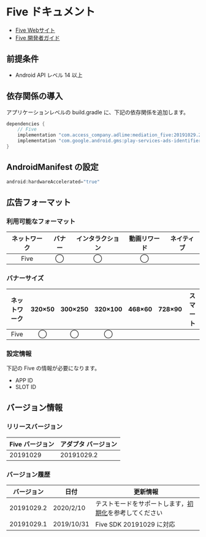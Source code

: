 # Five ドキュメント

- [Five Webサイト](https://www.five-corp.com/)
- [Five 開発者ガイド](https://partner.fivecdm.com/help/integration)

## 前提条件
- Android API レベル 14 以上

## 依存関係の導入
アプリケーションレベルの build.gradle に、下記の依存関係を追加します。

```java
dependencies {
    // Five
    implementation "com.access_company.adlime:mediation_five:20191029.2"
    implementation "com.google.android.gms:play-services-ads-identifier:16.0.0"
}
```

## AndroidManifest の設定
```java
android:hardwareAccelerated="true"
```

## 広告フォーマット

### 利用可能なフォーマット

|ネットワーク|バナー|インタラクション|動画リワード|ネイティブ|
|:------: |:---:|:----------:|:------:|:----:|
| Five    | ◯   | ◯          | ◯      |      |

### バナーサイズ
|ネットワーク   |320×50   |300×250   |320×100   |468×60   |728×90   |スマート   |
| :------: | :------: | :--------: | :-------: | :------: | :------: | :-------: |
|Five      | ◯        | ◯          | ◯         |          |          |           |

### 設定情報
下記の Five の情報が必要になります。   
- APP ID  
- SLOT ID

## バージョン情報

### リリースバージョン
| Five バージョン  | アダプタ バージョン|
|:----------------|:------------------|
| 20191029        | 20191029.2        |

### バージョン履歴
| バージョン   | 日付       | 更新情報                      |
|-------------|------------|---------------------------------|
| 20191029.2  | 2020/2/10  | テストモードをサポートします，[初期化](./init.md)を参考してください |
| 20191029.1  | 2019/10/31 | Five SDK 20191029 に対応 |
